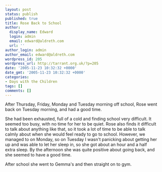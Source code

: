 ```yaml
---
layout: post
status: publish
published: true
title: Rose Back to School
author:
  display_name: Edward
  login: admin
  email: edward@aldreth.com
  url: ''
author_login: admin
author_email: edward@aldreth.com
wordpress_id: 205
wordpress_url: http://tarrant.org.uk/?p=205
date: '2005-11-23 10:32:32 +0000'
date_gmt: '2005-11-23 10:32:32 +0000'
categories:
- Days with the Children
tags: []
comments: []
---
```

<p>After Thursday, Friday, Monday and Tuesday morning off school, Rose went back on Tuesday morning, and had a good time.</p>
<p>She had been exhausted, full of a cold and finding school very difficult.  It seemed too busy, with no time for her to be quiet.  Rose also finds it difficult to talk about anything like that, so it took a lot of time to be able to talk calmly about when she would feel ready to go to school.  However, we managed to on Monday, so on Tuesday I wasn't panicking about getting her up and was able to let her sleep in, so she got about an hour and a half extra sleep.  By the afternoon she was quite positive about going back, and she seemed to have a good time.</p>
<p>After school she went to Gemma's and then straight on to gym.</p>
